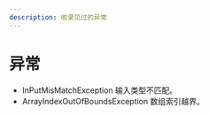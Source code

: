 ```yaml
---
description: 收录见过的异常
---
```


# 异常

* InPutMisMatchException 输入类型不匹配。
* ArrayIndexOutOfBoundsException 数组索引越界。

